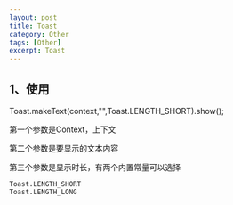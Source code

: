 ```yaml
---
layout: post
title: Toast
category: Other
tags: [Other]
excerpt: Toast
---
```


## 1、使用 ##

Toast.makeText(context,"",Toast.LENGTH_SHORT).show();

第一个参数是Context，上下文

第二个参数是要显示的文本内容

第三个参数是显示时长，有两个内置常量可以选择

	Toast.LENGTH_SHORT
	Toast.LENGTH_LONG





